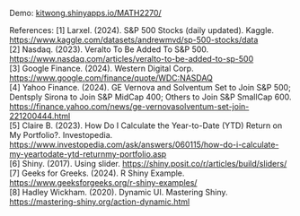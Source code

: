 Demo:
[kitwong.shinyapps.io/MATH2270/](https://kitwong.shinyapps.io/MATH2270/)

References:
[1] Larxel. (2024). S&P 500 Stocks (daily updated). Kaggle. https://www.kaggle.com/datasets/andrewmvd/sp-500-stocks/data </br>
[2] Nasdaq. (2023). Veralto To Be Added To S&P 500. https://www.nasdaq.com/articles/veralto-to-be-added-to-sp-500 </br>
[3] Google Finance. (2024). Western Digital Corp. https://www.google.com/finance/quote/WDC:NASDAQ </br>
[4] Yahoo Finance. (2024). GE Vernova and Solventum Set to Join S&P 500; Dentsply Sirona to Join S&P MidCap 400; Others to Join S&P SmallCap 600. https://finance.yahoo.com/news/ge-vernovasolventum-set-join-221200444.html</br>
[5] Claire B. (2023). How Do I Calculate the Year-to-Date (YTD) Return on My Portfolio?. Investopedia. https://www.investopedia.com/ask/answers/060115/how-do-i-calculate-my-yeartodate-ytd-returnmy-portfolio.asp</br>
[6] Shiny. (2017). Using slider. https://shiny.posit.co/r/articles/build/sliders/</br>
[7] Geeks for Greeks. (2024). R Shiny Example. https://www.geeksforgeeks.org/r-shiny-examples/</br>
[8] Hadley Wickham. (2020). Dynamic UI. Mastering Shiny. https://mastering-shiny.org/action-dynamic.html</br>
